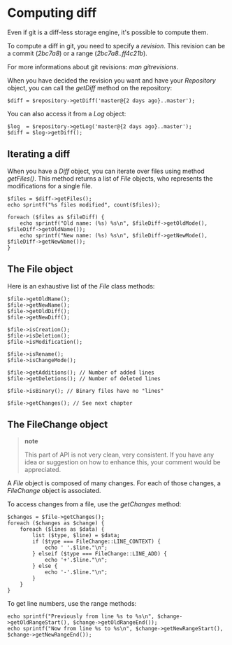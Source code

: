 Computing diff
==============

Even if git is a diff-less storage engine, it's possible to compute
them.

To compute a diff in git, you need to specify a *revision*. This
revision can be a commit (*2bc7a8*) or a range (*2bc7a8..ff4c21b*).

For more informations about git revisions: *man gitrevisions*.

When you have decided the revision you want and have your *Repository*
object, you can call the *getDiff* method on the repository:

``` {.sourceCode .php}
$diff = $repository->getDiff('master@{2 days ago}..master');
```

You can also access it from a *Log* object:

``` {.sourceCode .php}
$log  = $repository->getLog('master@{2 days ago}..master');
$diff = $log->getDiff();
```

Iterating a diff
----------------

When you have a *Diff* object, you can iterate over files using method
*getFiles()*. This method returns a list of *File* objects, who
represents the modifications for a single file.

``` {.sourceCode .php}
$files = $diff->getFiles();
echo sprintf("%s files modified", count($files));

foreach ($files as $fileDiff) {
    echo sprintf("Old name: (%s) %s\n", $fileDiff->getOldMode(), $fileDiff->getOldName());
    echo sprintf("New name: (%s) %s\n", $fileDiff->getNewMode(), $fileDiff->getNewName());
}
```

The File object
---------------

Here is an exhaustive list of the *File* class methods:

``` {.sourceCode .php}
$file->getOldName();
$file->getNewName();
$file->getOldDiff();
$file->getNewDiff();

$file->isCreation();
$file->isDeletion();
$file->isModification();

$file->isRename();
$file->isChangeMode();

$file->getAdditions(); // Number of added lines
$file->getDeletions(); // Number of deleted lines

$file->isBinary(); // Binary files have no "lines"

$file->getChanges(); // See next chapter
```

The FileChange object
---------------------

> **note**
>
> This part of API is not very clean, very consistent. If you have any
> idea or suggestion on how to enhance this, your comment would be
> appreciated.

A *File* object is composed of many changes. For each of those changes,
a *FileChange* object is associated.

To access changes from a file, use the *getChanges* method:

``` {.sourceCode .php}
$changes = $file->getChanges();
foreach ($changes as $change) {
    foreach ($lines as $data) {
        list ($type, $line) = $data;
        if ($type === FileChange::LINE_CONTEXT) {
            echo ' '.$line."\n";
        } elseif ($type === FileChange::LINE_ADD) {
            echo '+'.$line."\n";
        } else {
            echo '-'.$line."\n";
        }
    }
}
```

To get line numbers, use the range methods:

``` {.sourceCode .php}
echo sprintf("Previously from line %s to %s\n", $change->getOldRangeStart(), $change->getOldRangeEnd());
echo sprintf("Now from line %s to %s\n", $change->getNewRangeStart(), $change->getNewRangeEnd());
```
